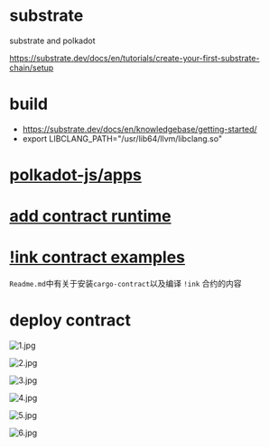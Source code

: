# substrate
substrate and polkadot 

https://substrate.dev/docs/en/tutorials/create-your-first-substrate-chain/setup

# build
* https://substrate.dev/docs/en/knowledgebase/getting-started/
* export LIBCLANG_PATH="/usr/lib64/llvm/libclang.so"

# [polkadot-js/apps](https://github.com/polkadot-js/apps)

# [add contract runtime](https://substrate.dev/docs/zh-CN/tutorials/add-contracts-pallet/)

# [!ink contract examples](https://gitee.com/xhuanlee/ink-examples)

`Readme.md`中有关于安装`cargo-contract`以及编译 `!ink` 合约的内容
# deploy contract

![1.jpg](https://i.loli.net/2021/03/02/wn4VmdrkZTlRPoh.png)

![2.jpg](https://i.loli.net/2021/03/02/sLejc57FYErxQp9.png)

![3.jpg](https://i.loli.net/2021/03/02/VQxePawLrklc6vN.png)

![4.jpg](https://i.loli.net/2021/03/02/8qjPnXHIKAWpmLY.png)

![5.jpg](https://i.loli.net/2021/03/02/j7C3lbSPziOvFh6.png)

![6.jpg](https://i.loli.net/2021/03/02/LepYFjBwnmavZhQ.png)